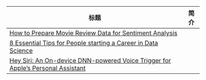 | 标题                                                         | 简介 |
| ------------------------------------------------------------ | ---- |
| [How to Prepare Movie Review Data for Sentiment Analysis](https://machinelearningmastery.com/prepare-movie-review-data-sentiment-analysis/?from=hackcv&hmsr=hackcv.com&utm_medium=hackcv.com&utm_source=hackcv.com) |      |
| [8 Essential Tips for People starting a Career in Data Science](https://www.analyticsvidhya.com/blog/2017/10/tips-people-starting-career-data-science/?from=hackcv&hmsr=hackcv.com&utm_medium=hackcv.com&utm_source=hackcv.com) |      |
| [Hey Siri: An On-device DNN-powered Voice Trigger for Apple’s Personal Assistant](https://machinelearning.apple.com/2017/10/01/hey-siri.html?from=hackcv&hmsr=hackcv.com&utm_medium=hackcv.com&utm_source=hackcv.com) |      |